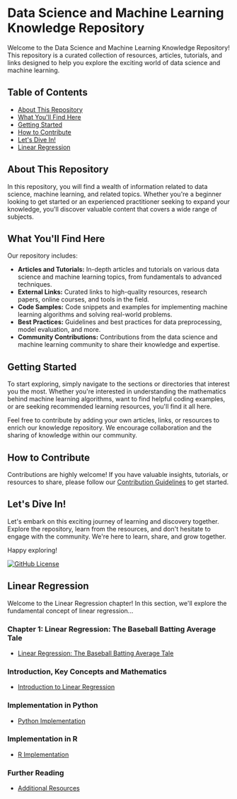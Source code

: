 # Data Science and Machine Learning Knowledge Repository

Welcome to the Data Science and Machine Learning Knowledge Repository! This repository is a curated collection of resources, articles, tutorials, and links designed to help you explore the exciting world of data science and machine learning.

## Table of Contents

- [About This Repository](#about-this-repository)
- [What You'll Find Here](#what-youll-find-here)
- [Getting Started](#getting-started)
- [How to Contribute](#how-to-contribute)
- [Let's Dive In!](#lets-dive-in)
- [Linear Regression](#Linear-Regression)

## About This Repository

In this repository, you will find a wealth of information related to data science, machine learning, and related topics. Whether you're a beginner looking to get started or an experienced practitioner seeking to expand your knowledge, you'll discover valuable content that covers a wide range of subjects.

## What You'll Find Here

Our repository includes:

- **Articles and Tutorials:** In-depth articles and tutorials on various data science and machine learning topics, from fundamentals to advanced techniques.
- **External Links:** Curated links to high-quality resources, research papers, online courses, and tools in the field.
- **Code Samples:** Code snippets and examples for implementing machine learning algorithms and solving real-world problems.
- **Best Practices:** Guidelines and best practices for data preprocessing, model evaluation, and more.
- **Community Contributions:** Contributions from the data science and machine learning community to share their knowledge and expertise.

## Getting Started

To start exploring, simply navigate to the sections or directories that interest you the most. Whether you're interested in understanding the mathematics behind machine learning algorithms, want to find helpful coding examples, or are seeking recommended learning resources, you'll find it all here.

Feel free to contribute by adding your own articles, links, or resources to enrich our knowledge repository. We encourage collaboration and the sharing of knowledge within our community.

## How to Contribute

Contributions are highly welcome! If you have valuable insights, tutorials, or resources to share, please follow our [Contribution Guidelines](CONTRIBUTING.md) to get started.

## Let's Dive In!

Let's embark on this exciting journey of learning and discovery together. Explore the repository, learn from the resources, and don't hesitate to engage with the community. We're here to learn, share, and grow together.

Happy exploring!

[![GitHub License](https://img.shields.io/badge/license-MIT-blue.svg)](LICENSE)

## Linear Regression

Welcome to the Linear Regression chapter! In this section, we'll explore the fundamental concept of linear regression...

### Chapter 1: Linear Regression: The Baseball Batting Average Tale
- [Linear Regression: The Baseball Batting Average Tale](Linear-Regression/Linear-Regression-The-Baseball-Batting-Average-Tale.md)

### Introduction, Key Concepts and Mathematics
- [Introduction to Linear Regression](Linear-Regression/Linear-Regression-Introduction.md)

### Implementation in Python
- [Python Implementation](Linear-Regression/Python-Implementation.md)

### Implementation in R
- [R Implementation](Linear-Regression/R-Implementation.md)

### Further Reading
- [Additional Resources](Linear-Regression/Further-Reading.md)






